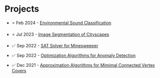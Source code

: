# Projects

- :star: Feb 2024 - [Environmental Sound Classification](https://github.com/Marco-Furlan/Projects/tree/main/Environmental%20Sound%20Classification)

- :star: Jul 2023 - [Image Segmentation of Cityscapes](https://github.com/Marco-Furlan/Projects/tree/main/Image%20Segmentation%20of%20Cityscapes)

- :white_check_mark: Sep 2022 - [SAT Solver for Minesweeper](https://github.com/Marco-Furlan/Projects/tree/main/SAT%20Solver%20for%20Minesweeper)

- :white_check_mark: Sep 2022 - [Optimization Algorithms for Anomaly Detection](https://github.com/Marco-Furlan/Projects/tree/main/Optimization%20Algorithms%20for%20Anomaly%20Detection)

- :white_check_mark: Dec 2021 - [Approximation Algorithms for Mimimal Connected Vertex Covers](https://github.com/Marco-Furlan/Projects/tree/main/Approximation%20Algorithms%20for%20Mimimal%20CVC)
